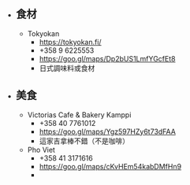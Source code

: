 - ## 食材
	- Tokyokan
		- https://tokyokan.fi/
		- +358 9 6225553
		- https://goo.gl/maps/Dp2bUS1LmfYGcfEt8
		- 日式調味料或食材
- ## 美食
	- Victorias Cafe & Bakery Kamppi
		- +358 40 7761012
		- https://goo.gl/maps/Ygz597HZy6t73dFAA
		- 這家吉拿棒不錯（不是咖啡）
	- Pho Viet
		- +358 41 3171616
		- https://goo.gl/maps/cKvHEm54kabDMfHn9
		-